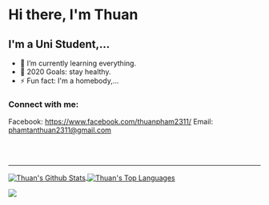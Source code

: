 <h1>
     Hi there, I'm Thuan
</h1>

## I'm a Uni Student,...

- 🌱 I’m currently learning everything.
- 🥅 2020 Goals: stay healthy.
- ⚡ Fun fact: I'm a homebody,...

### Connect with me:

Facebook: https://www.facebook.com/thuanpham2311/
Email: phamtanthuan2311@gmail.com

<br />
<br />

---

<a href="https://github.com/anuraghazra/github-readme-stats">
  <img align="center" alt="Thuan's Github Stats" src="https://github-readme-stats.vercel.app/api?username=thuanpham2311&theme=gruvbox&show_icons=true&hide_border=true" />
</a>

<a href="https://github.com/anuraghazra/github-readme-stats">
  <img align="center" alt="Thuan's Top Languages" src="https://github-readme-stats.vercel.app/api/top-langs/?username=thuanpham2311&theme=gruvbox&layout=compact&hide_border=true" />
</a>

![](https://komarev.com/ghpvc/?username=thuanpham2311&label=PROFILE+VIEWS)
